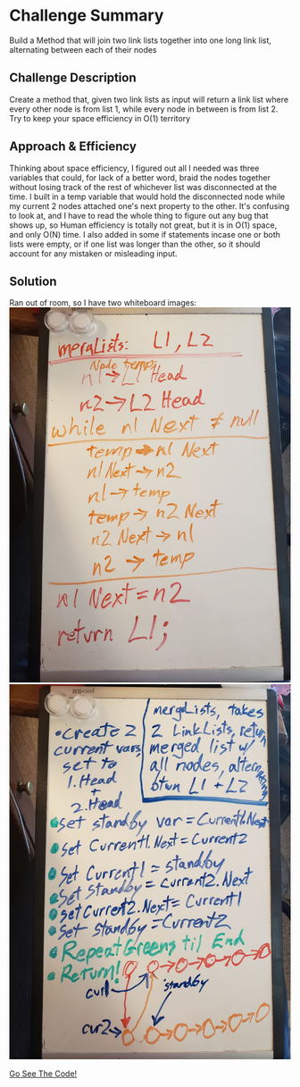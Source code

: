# Challenge Summary
Build a Method that will join two link lists together into one long link list, alternating between each of their nodes

## Challenge Description
Create a method that, given two link lists as input will return a link list where every other node is from list 1, while every node in between is from list 2. Try to keep your space efficiency in O(1) territory

## Approach & Efficiency
Thinking about space efficiency, I figured out all I needed was three variables that could, for lack of a better word, braid the nodes together without losing track of the rest of whichever list was disconnected at the time. I built in a temp variable that would hold the disconnected node while my current 2 nodes attached one's next property to the other. It's confusing to look at, and I have to read the whole thing to figure out any bug that shows up, so Human efficiency is totally not great, but it is in O(1) space, and only O(N) time. I also added in some if statements incase one or both lists were empty, or if one list was longer than the other, so it should account for any mistaken or misleading input.

## Solution
Ran out of room, so I have two whiteboard images:
![image](../../../assets/LLMerge1.jpg)
![image](../../../assets/LLMerge2.jpg)

[Go See The Code!](./LLMerge/Program.cs)
